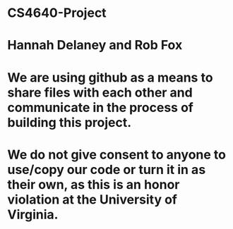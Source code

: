 # CS4640-Project
# Hannah Delaney and Rob Fox
# We are using github as a means to share files with each other and communicate in the process of building this project. 
# We do not give consent to anyone to use/copy our code or turn it in as their own, as this is an honor violation at the University of Virginia.
